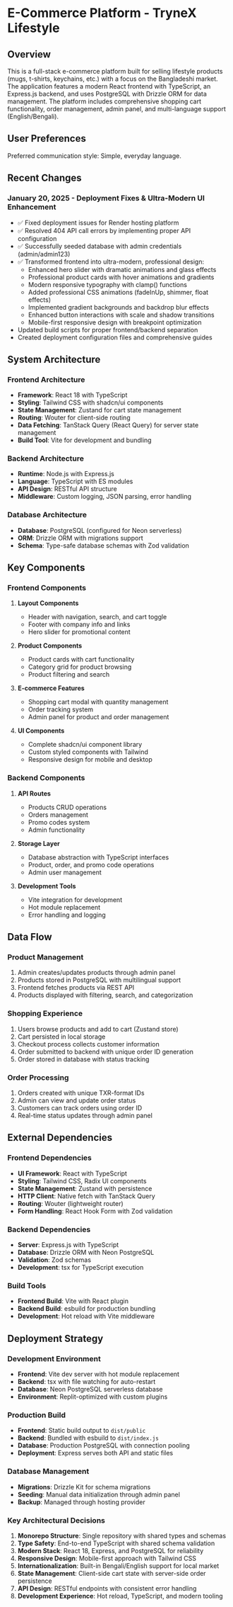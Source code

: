 # E-Commerce Platform - TryneX Lifestyle

## Overview

This is a full-stack e-commerce platform built for selling lifestyle products (mugs, t-shirts, keychains, etc.) with a focus on the Bangladeshi market. The application features a modern React frontend with TypeScript, an Express.js backend, and uses PostgreSQL with Drizzle ORM for data management. The platform includes comprehensive shopping cart functionality, order management, admin panel, and multi-language support (English/Bengali).

## User Preferences

Preferred communication style: Simple, everyday language.

## Recent Changes

### January 20, 2025 - Deployment Fixes & Ultra-Modern UI Enhancement
- ✅ Fixed deployment issues for Render hosting platform
- ✅ Resolved 404 API call errors by implementing proper API configuration
- ✅ Successfully seeded database with admin credentials (admin/admin123)
- ✅ Transformed frontend into ultra-modern, professional design:
  - Enhanced hero slider with dramatic animations and glass effects
  - Professional product cards with hover animations and gradients
  - Modern responsive typography with clamp() functions
  - Added professional CSS animations (fadeInUp, shimmer, float effects)
  - Implemented gradient backgrounds and backdrop blur effects
  - Enhanced button interactions with scale and shadow transitions
  - Mobile-first responsive design with breakpoint optimization
- Updated build scripts for proper frontend/backend separation
- Created deployment configuration files and comprehensive guides

## System Architecture

### Frontend Architecture
- **Framework**: React 18 with TypeScript
- **Styling**: Tailwind CSS with shadcn/ui components
- **State Management**: Zustand for cart state management
- **Routing**: Wouter for client-side routing
- **Data Fetching**: TanStack Query (React Query) for server state management
- **Build Tool**: Vite for development and bundling

### Backend Architecture
- **Runtime**: Node.js with Express.js
- **Language**: TypeScript with ES modules
- **API Design**: RESTful API structure
- **Middleware**: Custom logging, JSON parsing, error handling

### Database Architecture
- **Database**: PostgreSQL (configured for Neon serverless)
- **ORM**: Drizzle ORM with migrations support
- **Schema**: Type-safe database schemas with Zod validation

## Key Components

### Frontend Components
1. **Layout Components**
   - Header with navigation, search, and cart toggle
   - Footer with company info and links
   - Hero slider for promotional content

2. **Product Components**
   - Product cards with cart functionality
   - Category grid for product browsing
   - Product filtering and search

3. **E-commerce Features**
   - Shopping cart modal with quantity management
   - Order tracking system
   - Admin panel for product and order management

4. **UI Components**
   - Complete shadcn/ui component library
   - Custom styled components with Tailwind
   - Responsive design for mobile and desktop

### Backend Components
1. **API Routes**
   - Products CRUD operations
   - Orders management
   - Promo codes system
   - Admin functionality

2. **Storage Layer**
   - Database abstraction with TypeScript interfaces
   - Product, order, and promo code operations
   - Admin user management

3. **Development Tools**
   - Vite integration for development
   - Hot module replacement
   - Error handling and logging

## Data Flow

### Product Management
1. Admin creates/updates products through admin panel
2. Products stored in PostgreSQL with multilingual support
3. Frontend fetches products via REST API
4. Products displayed with filtering, search, and categorization

### Shopping Experience
1. Users browse products and add to cart (Zustand store)
2. Cart persisted in local storage
3. Checkout process collects customer information
4. Order submitted to backend with unique order ID generation
5. Order stored in database with status tracking

### Order Processing
1. Orders created with unique TXR-format IDs
2. Admin can view and update order status
3. Customers can track orders using order ID
4. Real-time status updates through admin panel

## External Dependencies

### Frontend Dependencies
- **UI Framework**: React with TypeScript
- **Styling**: Tailwind CSS, Radix UI components
- **State Management**: Zustand with persistence
- **HTTP Client**: Native fetch with TanStack Query
- **Routing**: Wouter (lightweight router)
- **Form Handling**: React Hook Form with Zod validation

### Backend Dependencies
- **Server**: Express.js with TypeScript
- **Database**: Drizzle ORM with Neon PostgreSQL
- **Validation**: Zod schemas
- **Development**: tsx for TypeScript execution

### Build Tools
- **Frontend Build**: Vite with React plugin
- **Backend Build**: esbuild for production bundling
- **Development**: Hot reload with Vite middleware

## Deployment Strategy

### Development Environment
- **Frontend**: Vite dev server with hot module replacement
- **Backend**: tsx with file watching for auto-restart
- **Database**: Neon PostgreSQL serverless database
- **Environment**: Replit-optimized with custom plugins

### Production Build
- **Frontend**: Static build output to `dist/public`
- **Backend**: Bundled with esbuild to `dist/index.js`
- **Database**: Production PostgreSQL with connection pooling
- **Deployment**: Express serves both API and static files

### Database Management
- **Migrations**: Drizzle Kit for schema migrations
- **Seeding**: Manual data initialization through admin panel
- **Backup**: Managed through hosting provider

### Key Architectural Decisions

1. **Monorepo Structure**: Single repository with shared types and schemas
2. **Type Safety**: End-to-end TypeScript with shared schema validation
3. **Modern Stack**: React 18, Express, and PostgreSQL for reliability
4. **Responsive Design**: Mobile-first approach with Tailwind CSS
5. **Internationalization**: Built-in Bengali/English support for local market
6. **State Management**: Client-side cart state with server-side order persistence
7. **API Design**: RESTful endpoints with consistent error handling
8. **Development Experience**: Hot reload, TypeScript, and modern tooling